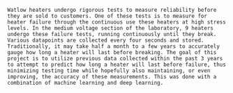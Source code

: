 	Watlow heaters undergo rigorous tests to measure reliability before they are sold to customers. One of these tests is to measure for heater failure through the continuous use these heaters at high stress levels. In the medium voltage section of the laboratory, 9 heaters undergo these failure tests, running continuously until they break. Various datapoints are collected every four seconds and stored. Traditionally, it may take half a month to a few years to accurately gauge how long a heater will last before breaking. The goal of this project is to utilize previous data collected within the past 3 years to attempt to predict how long a heater will last before failure, thus minimizing testing time while hopefully also maintaining, or even improving, the accuracy of these measurements. This was done with a combination of machine learning and deep learning.
